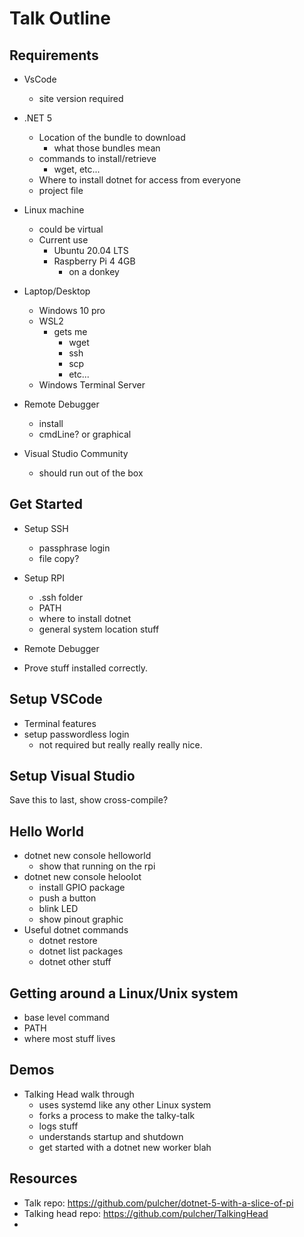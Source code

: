 # Talk Outline

## Requirements

* VsCode
  * site version required
* .NET 5
  * Location of the bundle to download
    * what those bundles mean
  * commands to install/retrieve
    * wget, etc...
  * Where to install dotnet for access from everyone
  * project file  
* Linux machine
  * could be virtual
  * Current use
    * Ubuntu 20.04 LTS
    * Raspberry Pi 4 4GB
      * on a donkey 
* Laptop/Desktop
  * Windows 10 pro
  * WSL2
    * gets me
      * wget
      * ssh
      * scp
      * etc...
  * Windows Terminal Server
* Remote Debugger
  * install
  * cmdLine?  or graphical  

* Visual Studio Community
  * should run out of the box

## Get Started

* Setup SSH
  * passphrase login
  * file copy?

* Setup RPI
  * .ssh folder
  * PATH
  * where to install dotnet
  * general system location stuff
* Remote Debugger
* Prove stuff installed correctly.

## Setup VSCode

* Terminal features
* setup passwordless login
  * not required but really really really nice.

## Setup Visual Studio

Save this to last, show cross-compile?

## Hello World

* dotnet new console helloworld
  * show that running on the rpi
* dotnet new console helooIot
  * install GPIO package
  * push a button
  * blink LED
  * show pinout graphic
* Useful dotnet commands
  * dotnet restore
  * dotnet list packages
  * dotnet other stuff  

## Getting around a Linux/Unix system
* base level command
* PATH
* where most stuff lives

## Demos

* Talking Head walk through
  * uses systemd like any other Linux system
  * forks a process to make the talky-talk
  * logs stuff
  * understands startup and shutdown
  * get started with a dotnet new worker blah

## Resources

* Talk repo: <https://github.com/pulcher/dotnet-5-with-a-slice-of-pi>
* Talking head repo: <https://github.com/pulcher/TalkingHead>
* 
